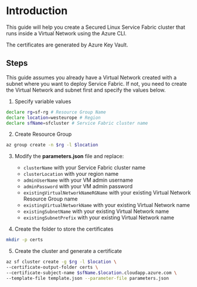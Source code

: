 # Introduction

This guide will help you create a Secured Linux Service Fabric cluster that runs inside a Virtual Network using the Azure CLI.

The certificates are generated by Azure Key Vault.

## Steps

This guide assumes you already have a Virtual Network created with a subnet where you want to deploy Service Fabric. If not, you need to create the Virtual Network and subnet first and specify the values below.

1. Specify variable values

```sh
declare rg=sf-rg # Resource Group Name
declare location=westeurope # Region
declare sfName=sfcluster # Service Fabric cluster name
```

2. Create Resource Group

```sh
az group create -n $rg -l $location
```

3. Modify the **parameters.json** file and replace:

    * ``clusterName`` with your Service Fabric cluster name
    * ``clusterLocation`` with your region name
    * ``adminUserName`` with your VM admin username
    * ``adminPassword`` with your VM admin password
    * ``existingVirtualNetworkNameRGName`` with your existing Virtual Network Resource Group name
    * ``existingVirtualNetworkName`` with your existing Virtual Network name
    * ``existingSubnetName`` with your existing Virtual Network name
    * ``existingSubnetPrefix`` with your existing Virtual Network name

4. Create the folder to store the certificates

```sh
mkdir -p certs
```

5. Create the cluster and generate a certificate

```sh
az sf cluster create -g $rg -l $location \
--certificate-output-folder certs \
--certificate-subject-name $sfName.$location.cloudapp.azure.com \
--template-file template.json --parameter-file parameters.json
```